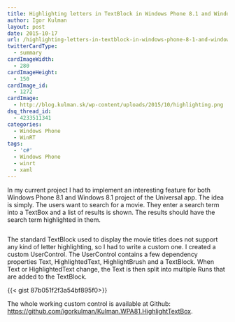 ```yaml
---
title: Highlighting letters in TextBlock in Windows Phone 8.1 and Windows 8.1
author: Igor Kulman
layout: post
date: 2015-10-17
url: /highlighting-letters-in-textblock-in-windows-phone-8-1-and-windows-8-1/
twitterCardType:
  - summary
cardImageWidth:
  - 280
cardImageHeight:
  - 150
cardImage_id:
  - 1272
cardImage:
  - http://blog.kulman.sk/wp-content/uploads/2015/10/highlighting.png
dsq_thread_id:
  - 4233511341
categories:
  - Windows Phone
  - WinRT
tags:
  - 'c#'
  - Windows Phone
  - winrt
  - xaml
---
```

In my current project I had to implement an interesting feature for both Windows Phone 8.1 and Windows 8.1 project of the Universal app. The idea is simply. The users want to search for a movie. They enter a search term into a TextBox and a list of results is shown. The results should have the search term highlighted in them.

[<img src="/images/highlighting.png" alt="" class="alignnone size-full wp-image-1272" />][1]

The standard TextBlock used to display the movie titles does not support any kind of letter highlighting, so I had to write a custom one. I created a custom UserControl. The UserControl contains a few dependency properties Text, HighlightedText, HighlightBrush and a TextBlock. When Text or HighlightedText change, the Text is then split into multiple Runs that are added to the TextBlock.

{{< gist 87b051f2f3a54bf895f0>}}

The whole working custom control is available at Github: <https://github.com/igorkulman/Kulman.WPA81.HighlightTextBox>.

 [1]: http://blog.kulman.sk/wp-content/uploads/2015/10/highlighting.png